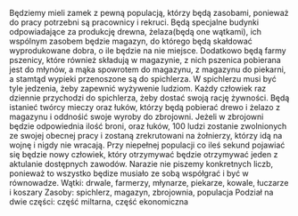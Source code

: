 Będziemy mieli zamek z pewną populacją, którzy będą zasobami, ponieważ do pracy potrzebni są pracownicy i rekruci. Będą specjalne budynki odpowiadające za produkcję drewna, żelaza(będą one wątkami), ich wspólnym zasobem będzie magazyn, do którego będą skałdować wyprodukowane dobra, o ile będzie na nie miejsce. Dodatkowo będą farmy pszenicy, które również składują w magazynie, z nich pszenica pobierana jest do młynów, a mąka spowrotem do magazynu, z magazynu do piekarni, a stamtąd wypieki przenoszone są do spichlerza. W spichlerzu musi być tyle jedzenia, żeby zapewnić wyżywenie ludziom. Każdy człowiek raz dziennie przychodzi do spichlerza, żeby dostać swoją rację żywności. Będą istanieć twórcy mieczy oraz łuków, którzy będą pobierać drewo  i żelazo z magazynu i oddnośić swoje wyroby do zbrojowni. Jeżeli w zbrojowni będzie odpowiednia ilość broni, oraz łuków, 100 ludzi zostanie zwolnionych ze swojej obecnej pracy i zostaną zrekrutowani na żołnierzy, którzy idą na wojnę i nigdy nie wracają. Przy niepełnej populacji co ileś sekund pojawiać się będzie nowy człowiek, który otrzymywać będzie otrzymywać jeden z aktulanie dostępnych zawodów. Narazie nie piszemy konkretnych liczb, ponieważ to wszystko będize musiało ze sobą współgrać i być w równowadze.
Wątki: drwale, farmerzy, młynarze, piekarze, kowale, łuczarze i koszary
Zasoby: spichlerz, magazyn, zbrojownia, populacja
Podział na dwie części: część miltarna, część ekonomiczna
